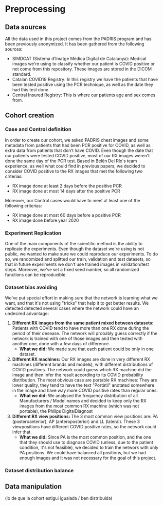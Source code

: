 # Preprocessing
## Data sources
All the data used in this project comes from the PADRIS program and has been previously anonymized. It has been gathered from the following sources:
* SIMDCAT (Sistema d'Imatge Mèdica Digital de Catalunya): Medical images we're using to classify whether our patient is COVID positive or not come from this repository. These images are stored in the DICOM standard.
* Catalan COVID19 Registry: In this registry we have the patients that have been tested positive using the PCR technique, as well as the date they had this test done.
* Central Insured Registry: This is where our patients age and sex comes from.

## Cohort creation
### Case and Control definition
In order to create our cohort, we asked PADRIS chest images and some metadata from patients that had been PCR positive for COVID, as well as extra data from patients that don't have COVID.
Even though the date that our patients were tested COVID positive, most of our RX images weren't done the same day of the PCR test. Based in Belén Del Río's team experience, as well what could find in previous papers, we decided to consider COVID positive to the RX images that met the following two criterias:
* RX image done at least 2 days before the positive PCR
* RX image done at most 14 days after the positive PCR

Moreover, our Control cases would have to meet at least one of the following criterias:
* RX image done at most 60 days before a positive PCR
* RX image done before year 2020

### Experiment Replication
One of the main components of the scientific method is the ability to replicate the experiments. Even though the dataset we're using is not public, we wanted to make sure we could reproduce our experiments. To do so, we randomized and splitted our train, validation and test datasets, so that in future experiments we don't use trained images in validation/test steps. Moreover, we've set a fixed seed number, so all randomized functions can be reproducible.

### Dataset bias avoiding
We've put special effort in making sure that the network is learning what we want, and that it's not using "tricks" that help it to get better results. We detected detected several cases where the network could have an undesired advantage:
1. **Different RX images from the same patient mixed between datasets:** Patients with COVID tend to have more than one RX done during the period of their desease. The network will probably guess correctly if the network is trained with one of those images and then tested with another one, done with a few days of difference.
   * **What we did:** We made sure that each patient could be only in one dataset.
1. **Different RX machines:** Our RX images are done in very different RX machines (different brands and models), with different distributions of COVID positives. The network could guess which RX machine did the image and then infer the result according to its COVID probability distribution. The most obvious case are portable RX machines: They are lower quality, they tend to have the text "Portàtil" anotated somewhere in the image and have way more COVID positive rates than regular ones.
   * **What we did:** We analysed the frequency distribution of all Manufacturers / Model names and decided to keep only the RX images from the most common RX machine (which was not portable), the Philips DigitalDiagnost
1. **Different RX view positions:** The 3 most common view positions are: PA (posteroanterior), AP (anteroposterior) and LL (lateral). These 3 viewpositions have different COVID positive rates, so the network could infer that.
   * **What we did:** Since PA is the most common position, and the one that they should use to diagnose COVID (unless, due to the patient condition, it's not feasible), we decided to train the network with only PA positions. We could have balanced all positions, but we had enough images and it was not necessary for the goal of this project.

### Dataset distribution balance






## Data manipulation

(lo de que la cohort estigui igualada / ben distribuida)
